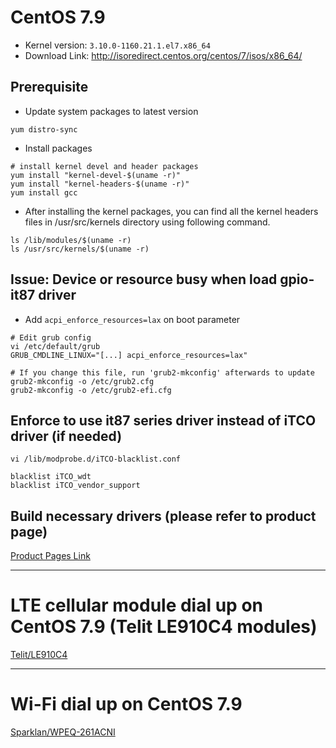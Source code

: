# CentOS 7.9

- Kernel version: `3.10.0-1160.21.1.el7.x86_64`
- Download Link: http://isoredirect.centos.org/centos/7/isos/x86_64/

## Prerequisite

- Update system packages to latest version
```bash=
yum distro-sync
```

- Install packages
```bash=
# install kernel devel and header packages
yum install "kernel-devel-$(uname -r)"
yum install "kernel-headers-$(uname -r)"
yum install gcc
```

- After installing the kernel packages, you can find all the kernel headers files in /usr/src/kernels directory using following command. 
```bash=
ls /lib/modules/$(uname -r)
ls /usr/src/kernels/$(uname -r)
```

## Issue: Device or resource busy when load gpio-it87 driver
- Add `acpi_enforce_resources=lax` on boot parameter
```bash=
# Edit grub config
vi /etc/default/grub
GRUB_CMDLINE_LINUX="[...] acpi_enforce_resources=lax"

# If you change this file, run 'grub2-mkconfig' afterwards to update
grub2-mkconfig -o /etc/grub2.cfg
grub2-mkconfig -o /etc/grub2-efi.cfg
```

## Enforce to use it87 series driver instead of iTCO driver (if needed)
```bash=
vi /lib/modprobe.d/iTCO-blacklist.conf

blacklist iTCO_wdt
blacklist iTCO_vendor_support
```

## Build necessary drivers (please refer to product page)
[Product Pages Link](/products/)

---

# LTE cellular module dial up on CentOS 7.9 (Telit LE910C4 modules)
[Telit/LE910C4](/cellular/telit/LE910C4.md)

---

# Wi-Fi dial up on CentOS 7.9
[Sparklan/WPEQ-261ACNI](/wifi/sparklan/WPEQ-261ACNI.md)


